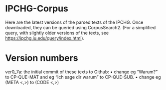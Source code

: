 # IPCHG-Corpus
Here are the latest versions of the parsed texts of the IPCHG. Once downloaded, they can be queried using CorpusSearch2. (For a simplified query, with slightly older versions of the texts, see https://ipchg.iu.edu/query/index.html).

# Version numbers

ver0_7a: the initial commit of these texts to Github:
•	change eg “Warum?” to CP-QUE-MAT and eg “Ich sage dir warum” to CP-QUE-SUB.
•	change eg (META <,>) to (CODE <,>)
